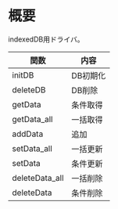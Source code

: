 # 概要

indexedDB用ドライバ。

| 関数           | 内容     |
| -------------- | -------- |
| initDB         | DB初期化 |
| deleteDB       | DB削除   |
| getData        | 条件取得 |
| getData_all    | 一括取得 |
| addData        | 追加     |
| setData_all    | 一括更新 |
| setData        | 条件更新 |
| deleteData_all | 一括削除 |
| deleteData     | 条件削除 |
